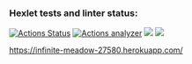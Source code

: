 ### Hexlet tests and linter status:
[![Actions Status](https://github.com/Smslawer/java-project-lvl4/workflows/hexlet-check/badge.svg)](https://github.com/Smslawer/java-project-lvl4/actions)
[![Actions analyzer](https://github.com/Smslawer/java-project-lvl4/workflows/actions-analyzer/badge.svg)](https://github.com/Smslawer/java-project-lvl4/actions)
<a href="https://codeclimate.com/github/Smslawer/java-project-lvl4/maintainability"><img src="https://api.codeclimate.com/v1/badges/0eee9078ad644ee7df0f/maintainability" /></a>
<a href="https://codeclimate.com/github/Smslawer/java-project-lvl4/test_coverage"><img src="https://api.codeclimate.com/v1/badges/0eee9078ad644ee7df0f/test_coverage" /></a>

https://infinite-meadow-27580.herokuapp.com/